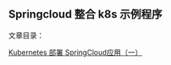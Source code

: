 ## Springcloud 整合 k8s 示例程序

文章目录：  

[Kubernetes 部署 SpringCloud应用（一）](https://jianpage.com/2020/08/20/springcloud-k8s-demo1/)
